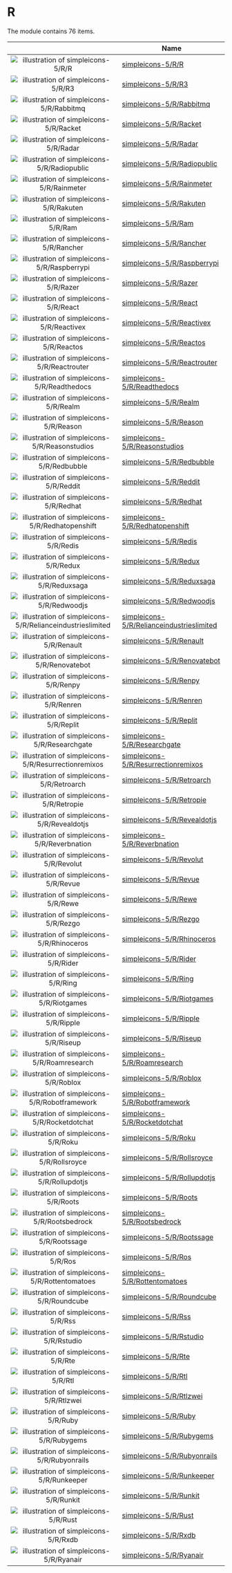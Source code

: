 # R

The module contains 76 items.



| |Name|
|:---:|---|
| ![illustration of simpleicons-5/R/R](../../simpleicons-5/R/R.png) | [simpleicons-5/R/R](../../simpleicons-5/R/R.md) |
| ![illustration of simpleicons-5/R/R3](../../simpleicons-5/R/R3.png) | [simpleicons-5/R/R3](../../simpleicons-5/R/R3.md) |
| ![illustration of simpleicons-5/R/Rabbitmq](../../simpleicons-5/R/Rabbitmq.png) | [simpleicons-5/R/Rabbitmq](../../simpleicons-5/R/Rabbitmq.md) |
| ![illustration of simpleicons-5/R/Racket](../../simpleicons-5/R/Racket.png) | [simpleicons-5/R/Racket](../../simpleicons-5/R/Racket.md) |
| ![illustration of simpleicons-5/R/Radar](../../simpleicons-5/R/Radar.png) | [simpleicons-5/R/Radar](../../simpleicons-5/R/Radar.md) |
| ![illustration of simpleicons-5/R/Radiopublic](../../simpleicons-5/R/Radiopublic.png) | [simpleicons-5/R/Radiopublic](../../simpleicons-5/R/Radiopublic.md) |
| ![illustration of simpleicons-5/R/Rainmeter](../../simpleicons-5/R/Rainmeter.png) | [simpleicons-5/R/Rainmeter](../../simpleicons-5/R/Rainmeter.md) |
| ![illustration of simpleicons-5/R/Rakuten](../../simpleicons-5/R/Rakuten.png) | [simpleicons-5/R/Rakuten](../../simpleicons-5/R/Rakuten.md) |
| ![illustration of simpleicons-5/R/Ram](../../simpleicons-5/R/Ram.png) | [simpleicons-5/R/Ram](../../simpleicons-5/R/Ram.md) |
| ![illustration of simpleicons-5/R/Rancher](../../simpleicons-5/R/Rancher.png) | [simpleicons-5/R/Rancher](../../simpleicons-5/R/Rancher.md) |
| ![illustration of simpleicons-5/R/Raspberrypi](../../simpleicons-5/R/Raspberrypi.png) | [simpleicons-5/R/Raspberrypi](../../simpleicons-5/R/Raspberrypi.md) |
| ![illustration of simpleicons-5/R/Razer](../../simpleicons-5/R/Razer.png) | [simpleicons-5/R/Razer](../../simpleicons-5/R/Razer.md) |
| ![illustration of simpleicons-5/R/React](../../simpleicons-5/R/React.png) | [simpleicons-5/R/React](../../simpleicons-5/R/React.md) |
| ![illustration of simpleicons-5/R/Reactivex](../../simpleicons-5/R/Reactivex.png) | [simpleicons-5/R/Reactivex](../../simpleicons-5/R/Reactivex.md) |
| ![illustration of simpleicons-5/R/Reactos](../../simpleicons-5/R/Reactos.png) | [simpleicons-5/R/Reactos](../../simpleicons-5/R/Reactos.md) |
| ![illustration of simpleicons-5/R/Reactrouter](../../simpleicons-5/R/Reactrouter.png) | [simpleicons-5/R/Reactrouter](../../simpleicons-5/R/Reactrouter.md) |
| ![illustration of simpleicons-5/R/Readthedocs](../../simpleicons-5/R/Readthedocs.png) | [simpleicons-5/R/Readthedocs](../../simpleicons-5/R/Readthedocs.md) |
| ![illustration of simpleicons-5/R/Realm](../../simpleicons-5/R/Realm.png) | [simpleicons-5/R/Realm](../../simpleicons-5/R/Realm.md) |
| ![illustration of simpleicons-5/R/Reason](../../simpleicons-5/R/Reason.png) | [simpleicons-5/R/Reason](../../simpleicons-5/R/Reason.md) |
| ![illustration of simpleicons-5/R/Reasonstudios](../../simpleicons-5/R/Reasonstudios.png) | [simpleicons-5/R/Reasonstudios](../../simpleicons-5/R/Reasonstudios.md) |
| ![illustration of simpleicons-5/R/Redbubble](../../simpleicons-5/R/Redbubble.png) | [simpleicons-5/R/Redbubble](../../simpleicons-5/R/Redbubble.md) |
| ![illustration of simpleicons-5/R/Reddit](../../simpleicons-5/R/Reddit.png) | [simpleicons-5/R/Reddit](../../simpleicons-5/R/Reddit.md) |
| ![illustration of simpleicons-5/R/Redhat](../../simpleicons-5/R/Redhat.png) | [simpleicons-5/R/Redhat](../../simpleicons-5/R/Redhat.md) |
| ![illustration of simpleicons-5/R/Redhatopenshift](../../simpleicons-5/R/Redhatopenshift.png) | [simpleicons-5/R/Redhatopenshift](../../simpleicons-5/R/Redhatopenshift.md) |
| ![illustration of simpleicons-5/R/Redis](../../simpleicons-5/R/Redis.png) | [simpleicons-5/R/Redis](../../simpleicons-5/R/Redis.md) |
| ![illustration of simpleicons-5/R/Redux](../../simpleicons-5/R/Redux.png) | [simpleicons-5/R/Redux](../../simpleicons-5/R/Redux.md) |
| ![illustration of simpleicons-5/R/Reduxsaga](../../simpleicons-5/R/Reduxsaga.png) | [simpleicons-5/R/Reduxsaga](../../simpleicons-5/R/Reduxsaga.md) |
| ![illustration of simpleicons-5/R/Redwoodjs](../../simpleicons-5/R/Redwoodjs.png) | [simpleicons-5/R/Redwoodjs](../../simpleicons-5/R/Redwoodjs.md) |
| ![illustration of simpleicons-5/R/Relianceindustrieslimited](../../simpleicons-5/R/Relianceindustrieslimited.png) | [simpleicons-5/R/Relianceindustrieslimited](../../simpleicons-5/R/Relianceindustrieslimited.md) |
| ![illustration of simpleicons-5/R/Renault](../../simpleicons-5/R/Renault.png) | [simpleicons-5/R/Renault](../../simpleicons-5/R/Renault.md) |
| ![illustration of simpleicons-5/R/Renovatebot](../../simpleicons-5/R/Renovatebot.png) | [simpleicons-5/R/Renovatebot](../../simpleicons-5/R/Renovatebot.md) |
| ![illustration of simpleicons-5/R/Renpy](../../simpleicons-5/R/Renpy.png) | [simpleicons-5/R/Renpy](../../simpleicons-5/R/Renpy.md) |
| ![illustration of simpleicons-5/R/Renren](../../simpleicons-5/R/Renren.png) | [simpleicons-5/R/Renren](../../simpleicons-5/R/Renren.md) |
| ![illustration of simpleicons-5/R/Replit](../../simpleicons-5/R/Replit.png) | [simpleicons-5/R/Replit](../../simpleicons-5/R/Replit.md) |
| ![illustration of simpleicons-5/R/Researchgate](../../simpleicons-5/R/Researchgate.png) | [simpleicons-5/R/Researchgate](../../simpleicons-5/R/Researchgate.md) |
| ![illustration of simpleicons-5/R/Resurrectionremixos](../../simpleicons-5/R/Resurrectionremixos.png) | [simpleicons-5/R/Resurrectionremixos](../../simpleicons-5/R/Resurrectionremixos.md) |
| ![illustration of simpleicons-5/R/Retroarch](../../simpleicons-5/R/Retroarch.png) | [simpleicons-5/R/Retroarch](../../simpleicons-5/R/Retroarch.md) |
| ![illustration of simpleicons-5/R/Retropie](../../simpleicons-5/R/Retropie.png) | [simpleicons-5/R/Retropie](../../simpleicons-5/R/Retropie.md) |
| ![illustration of simpleicons-5/R/Revealdotjs](../../simpleicons-5/R/Revealdotjs.png) | [simpleicons-5/R/Revealdotjs](../../simpleicons-5/R/Revealdotjs.md) |
| ![illustration of simpleicons-5/R/Reverbnation](../../simpleicons-5/R/Reverbnation.png) | [simpleicons-5/R/Reverbnation](../../simpleicons-5/R/Reverbnation.md) |
| ![illustration of simpleicons-5/R/Revolut](../../simpleicons-5/R/Revolut.png) | [simpleicons-5/R/Revolut](../../simpleicons-5/R/Revolut.md) |
| ![illustration of simpleicons-5/R/Revue](../../simpleicons-5/R/Revue.png) | [simpleicons-5/R/Revue](../../simpleicons-5/R/Revue.md) |
| ![illustration of simpleicons-5/R/Rewe](../../simpleicons-5/R/Rewe.png) | [simpleicons-5/R/Rewe](../../simpleicons-5/R/Rewe.md) |
| ![illustration of simpleicons-5/R/Rezgo](../../simpleicons-5/R/Rezgo.png) | [simpleicons-5/R/Rezgo](../../simpleicons-5/R/Rezgo.md) |
| ![illustration of simpleicons-5/R/Rhinoceros](../../simpleicons-5/R/Rhinoceros.png) | [simpleicons-5/R/Rhinoceros](../../simpleicons-5/R/Rhinoceros.md) |
| ![illustration of simpleicons-5/R/Rider](../../simpleicons-5/R/Rider.png) | [simpleicons-5/R/Rider](../../simpleicons-5/R/Rider.md) |
| ![illustration of simpleicons-5/R/Ring](../../simpleicons-5/R/Ring.png) | [simpleicons-5/R/Ring](../../simpleicons-5/R/Ring.md) |
| ![illustration of simpleicons-5/R/Riotgames](../../simpleicons-5/R/Riotgames.png) | [simpleicons-5/R/Riotgames](../../simpleicons-5/R/Riotgames.md) |
| ![illustration of simpleicons-5/R/Ripple](../../simpleicons-5/R/Ripple.png) | [simpleicons-5/R/Ripple](../../simpleicons-5/R/Ripple.md) |
| ![illustration of simpleicons-5/R/Riseup](../../simpleicons-5/R/Riseup.png) | [simpleicons-5/R/Riseup](../../simpleicons-5/R/Riseup.md) |
| ![illustration of simpleicons-5/R/Roamresearch](../../simpleicons-5/R/Roamresearch.png) | [simpleicons-5/R/Roamresearch](../../simpleicons-5/R/Roamresearch.md) |
| ![illustration of simpleicons-5/R/Roblox](../../simpleicons-5/R/Roblox.png) | [simpleicons-5/R/Roblox](../../simpleicons-5/R/Roblox.md) |
| ![illustration of simpleicons-5/R/Robotframework](../../simpleicons-5/R/Robotframework.png) | [simpleicons-5/R/Robotframework](../../simpleicons-5/R/Robotframework.md) |
| ![illustration of simpleicons-5/R/Rocketdotchat](../../simpleicons-5/R/Rocketdotchat.png) | [simpleicons-5/R/Rocketdotchat](../../simpleicons-5/R/Rocketdotchat.md) |
| ![illustration of simpleicons-5/R/Roku](../../simpleicons-5/R/Roku.png) | [simpleicons-5/R/Roku](../../simpleicons-5/R/Roku.md) |
| ![illustration of simpleicons-5/R/Rollsroyce](../../simpleicons-5/R/Rollsroyce.png) | [simpleicons-5/R/Rollsroyce](../../simpleicons-5/R/Rollsroyce.md) |
| ![illustration of simpleicons-5/R/Rollupdotjs](../../simpleicons-5/R/Rollupdotjs.png) | [simpleicons-5/R/Rollupdotjs](../../simpleicons-5/R/Rollupdotjs.md) |
| ![illustration of simpleicons-5/R/Roots](../../simpleicons-5/R/Roots.png) | [simpleicons-5/R/Roots](../../simpleicons-5/R/Roots.md) |
| ![illustration of simpleicons-5/R/Rootsbedrock](../../simpleicons-5/R/Rootsbedrock.png) | [simpleicons-5/R/Rootsbedrock](../../simpleicons-5/R/Rootsbedrock.md) |
| ![illustration of simpleicons-5/R/Rootssage](../../simpleicons-5/R/Rootssage.png) | [simpleicons-5/R/Rootssage](../../simpleicons-5/R/Rootssage.md) |
| ![illustration of simpleicons-5/R/Ros](../../simpleicons-5/R/Ros.png) | [simpleicons-5/R/Ros](../../simpleicons-5/R/Ros.md) |
| ![illustration of simpleicons-5/R/Rottentomatoes](../../simpleicons-5/R/Rottentomatoes.png) | [simpleicons-5/R/Rottentomatoes](../../simpleicons-5/R/Rottentomatoes.md) |
| ![illustration of simpleicons-5/R/Roundcube](../../simpleicons-5/R/Roundcube.png) | [simpleicons-5/R/Roundcube](../../simpleicons-5/R/Roundcube.md) |
| ![illustration of simpleicons-5/R/Rss](../../simpleicons-5/R/Rss.png) | [simpleicons-5/R/Rss](../../simpleicons-5/R/Rss.md) |
| ![illustration of simpleicons-5/R/Rstudio](../../simpleicons-5/R/Rstudio.png) | [simpleicons-5/R/Rstudio](../../simpleicons-5/R/Rstudio.md) |
| ![illustration of simpleicons-5/R/Rte](../../simpleicons-5/R/Rte.png) | [simpleicons-5/R/Rte](../../simpleicons-5/R/Rte.md) |
| ![illustration of simpleicons-5/R/Rtl](../../simpleicons-5/R/Rtl.png) | [simpleicons-5/R/Rtl](../../simpleicons-5/R/Rtl.md) |
| ![illustration of simpleicons-5/R/Rtlzwei](../../simpleicons-5/R/Rtlzwei.png) | [simpleicons-5/R/Rtlzwei](../../simpleicons-5/R/Rtlzwei.md) |
| ![illustration of simpleicons-5/R/Ruby](../../simpleicons-5/R/Ruby.png) | [simpleicons-5/R/Ruby](../../simpleicons-5/R/Ruby.md) |
| ![illustration of simpleicons-5/R/Rubygems](../../simpleicons-5/R/Rubygems.png) | [simpleicons-5/R/Rubygems](../../simpleicons-5/R/Rubygems.md) |
| ![illustration of simpleicons-5/R/Rubyonrails](../../simpleicons-5/R/Rubyonrails.png) | [simpleicons-5/R/Rubyonrails](../../simpleicons-5/R/Rubyonrails.md) |
| ![illustration of simpleicons-5/R/Runkeeper](../../simpleicons-5/R/Runkeeper.png) | [simpleicons-5/R/Runkeeper](../../simpleicons-5/R/Runkeeper.md) |
| ![illustration of simpleicons-5/R/Runkit](../../simpleicons-5/R/Runkit.png) | [simpleicons-5/R/Runkit](../../simpleicons-5/R/Runkit.md) |
| ![illustration of simpleicons-5/R/Rust](../../simpleicons-5/R/Rust.png) | [simpleicons-5/R/Rust](../../simpleicons-5/R/Rust.md) |
| ![illustration of simpleicons-5/R/Rxdb](../../simpleicons-5/R/Rxdb.png) | [simpleicons-5/R/Rxdb](../../simpleicons-5/R/Rxdb.md) |
| ![illustration of simpleicons-5/R/Ryanair](../../simpleicons-5/R/Ryanair.png) | [simpleicons-5/R/Ryanair](../../simpleicons-5/R/Ryanair.md) |



